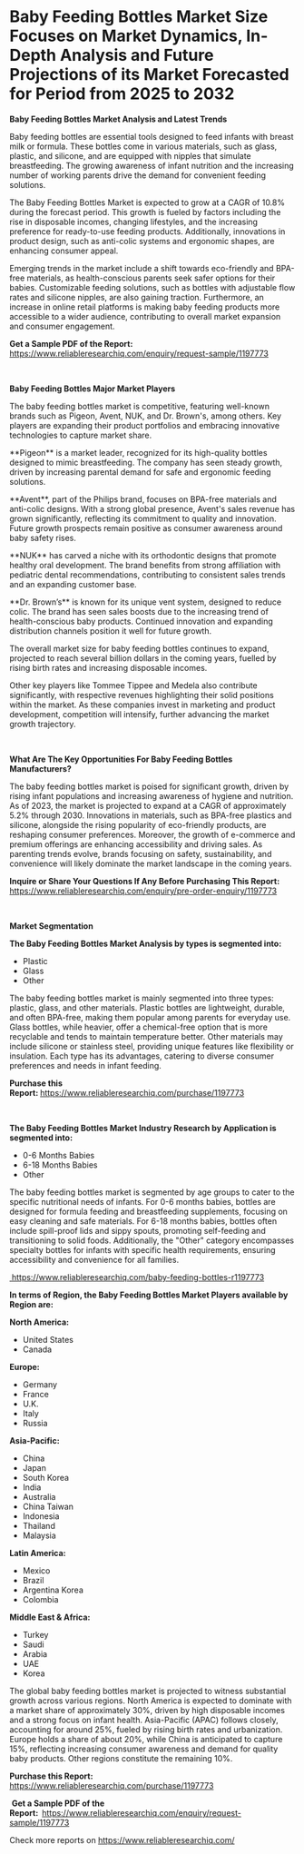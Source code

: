 <p><h1>Baby Feeding Bottles Market Size Focuses on Market Dynamics, In-Depth Analysis and Future Projections of its Market Forecasted for Period from 2025 to 2032</h1></p><p><strong>Baby Feeding Bottles Market Analysis and Latest Trends</strong></p>
<p><p>Baby feeding bottles are essential tools designed to feed infants with breast milk or formula. These bottles come in various materials, such as glass, plastic, and silicone, and are equipped with nipples that simulate breastfeeding. The growing awareness of infant nutrition and the increasing number of working parents drive the demand for convenient feeding solutions.</p><p>The Baby Feeding Bottles Market is expected to grow at a CAGR of 10.8% during the forecast period. This growth is fueled by factors including the rise in disposable incomes, changing lifestyles, and the increasing preference for ready-to-use feeding products. Additionally, innovations in product design, such as anti-colic systems and ergonomic shapes, are enhancing consumer appeal.</p><p>Emerging trends in the market include a shift towards eco-friendly and BPA-free materials, as health-conscious parents seek safer options for their babies. Customizable feeding solutions, such as bottles with adjustable flow rates and silicone nipples, are also gaining traction. Furthermore, an increase in online retail platforms is making baby feeding products more accessible to a wider audience, contributing to overall market expansion and consumer engagement.</p></p>
<p><strong>Get a Sample PDF of the Report:&nbsp;</strong> <a href="https://www.reliableresearchiq.com/enquiry/request-sample/1197773?utm_campaign=2275&utm_medium=2&utm_source=Github&utm_content=ia&utm_term=09022025&utm_id=baby-feeding-bottles">https://www.reliableresearchiq.com/enquiry/request-sample/1197773</a></p>
<p>&nbsp;</p>
<p><strong>Baby Feeding Bottles Major Market Players</strong></p>
<p><p>The baby feeding bottles market is competitive, featuring well-known brands such as Pigeon, Avent, NUK, and Dr. Brown's, among others. Key players are expanding their product portfolios and embracing innovative technologies to capture market share. </p><p>**Pigeon** is a market leader, recognized for its high-quality bottles designed to mimic breastfeeding. The company has seen steady growth, driven by increasing parental demand for safe and ergonomic feeding solutions. </p><p>**Avent**, part of the Philips brand, focuses on BPA-free materials and anti-colic designs. With a strong global presence, Avent's sales revenue has grown significantly, reflecting its commitment to quality and innovation. Future growth prospects remain positive as consumer awareness around baby safety rises.</p><p>**NUK** has carved a niche with its orthodontic designs that promote healthy oral development. The brand benefits from strong affiliation with pediatric dental recommendations, contributing to consistent sales trends and an expanding customer base.</p><p>**Dr. Brown’s** is known for its unique vent system, designed to reduce colic. The brand has seen sales boosts due to the increasing trend of health-conscious baby products. Continued innovation and expanding distribution channels position it well for future growth.</p><p>The overall market size for baby feeding bottles continues to expand, projected to reach several billion dollars in the coming years, fuelled by rising birth rates and increasing disposable incomes. </p><p>Other key players like Tommee Tippee and Medela also contribute significantly, with respective revenues highlighting their solid positions within the market. As these companies invest in marketing and product development, competition will intensify, further advancing the market growth trajectory.</p></p>
<p>&nbsp;</p>
<p><strong>What Are The Key Opportunities For Baby Feeding Bottles Manufacturers?</strong></p>
<p><p>The baby feeding bottles market is poised for significant growth, driven by rising infant populations and increasing awareness of hygiene and nutrition. As of 2023, the market is projected to expand at a CAGR of approximately 5.2% through 2030. Innovations in materials, such as BPA-free plastics and silicone, alongside the rising popularity of eco-friendly products, are reshaping consumer preferences. Moreover, the growth of e-commerce and premium offerings are enhancing accessibility and driving sales. As parenting trends evolve, brands focusing on safety, sustainability, and convenience will likely dominate the market landscape in the coming years.</p></p>
<p><strong>Inquire or Share Your Questions If Any Before Purchasing This Report:</strong> <a href="https://www.reliableresearchiq.com/enquiry/pre-order-enquiry/1197773?utm_campaign=2275&utm_medium=2&utm_source=Github&utm_content=ia&utm_term=09022025&utm_id=baby-feeding-bottles">https://www.reliableresearchiq.com/enquiry/pre-order-enquiry/1197773</a></p>
<p>&nbsp;</p>
<p><strong>Market Segmentation</strong></p>
<p><strong>The Baby Feeding Bottles Market Analysis by types is segmented into:</strong></p>
<p><ul><li>Plastic</li><li>Glass</li><li>Other</li></ul></p>
<p><p>The baby feeding bottles market is mainly segmented into three types: plastic, glass, and other materials. Plastic bottles are lightweight, durable, and often BPA-free, making them popular among parents for everyday use. Glass bottles, while heavier, offer a chemical-free option that is more recyclable and tends to maintain temperature better. Other materials may include silicone or stainless steel, providing unique features like flexibility or insulation. Each type has its advantages, catering to diverse consumer preferences and needs in infant feeding.</p></p>
<p><strong>Purchase this Report:&nbsp;</strong><a href="https://www.reliableresearchiq.com/purchase/1197773?utm_campaign=2275&utm_medium=2&utm_source=Github&utm_content=ia&utm_term=09022025&utm_id=baby-feeding-bottles">https://www.reliableresearchiq.com/purchase/1197773</a></p>
<p>&nbsp;</p>
<p><strong>The Baby Feeding Bottles Market Industry Research by Application is segmented into:</strong></p>
<p><ul><li>0-6 Months Babies</li><li>6-18 Months Babies</li><li>Other</li></ul></p>
<p><p>The baby feeding bottles market is segmented by age groups to cater to the specific nutritional needs of infants. For 0-6 months babies, bottles are designed for formula feeding and breastfeeding supplements, focusing on easy cleaning and safe materials. For 6-18 months babies, bottles often include spill-proof lids and sippy spouts, promoting self-feeding and transitioning to solid foods. Additionally, the "Other" category encompasses specialty bottles for infants with specific health requirements, ensuring accessibility and convenience for all families.</p></p>
<p><a href="https://www.reliableresearchiq.com/baby-feeding-bottles-r1197773?utm_campaign=2275&utm_medium=2&utm_source=Github&utm_content=ia&utm_term=09022025&utm_id=baby-feeding-bottles">&nbsp;https://www.reliableresearchiq.com/baby-feeding-bottles-r1197773</a></p>
<p><strong>In terms of Region, the Baby Feeding Bottles Market Players available by Region are:</strong></p>
<p>
    <p> <strong> North America: </strong>
        <ul>
            <li>United States</li>
            <li>Canada</li>
        </ul>
        </p> 
    <p> <strong> Europe: </strong>
        <ul>
            <li>Germany</li>
            <li>France</li>
            <li>U.K.</li>
            <li>Italy</li>
            <li>Russia</li>
        </ul>
        </p> 
    <p> <strong> Asia-Pacific: </strong>
        <ul>
            <li>China</li>
            <li>Japan</li>
            <li>South Korea</li>
            <li>India</li>
            <li>Australia</li>
            <li>China Taiwan</li>
            <li>Indonesia</li>
            <li>Thailand</li>
            <li>Malaysia</li>
        </ul>
        </p> 
    <p> <strong> Latin America: </strong>
        <ul>
            <li>Mexico</li>
            <li>Brazil</li>
            <li>Argentina Korea</li>
            <li>Colombia</li>
        </ul>
        </p> 
    <p> <strong> Middle East & Africa: </strong>
        <ul>
            <li>Turkey</li>
            <li>Saudi</li>
            <li>Arabia</li>
            <li>UAE</li>
            <li>Korea</li>
        </ul>
    </p>
    </p>
<p><p>The global baby feeding bottles market is projected to witness substantial growth across various regions. North America is expected to dominate with a market share of approximately 30%, driven by high disposable incomes and a strong focus on infant health. Asia-Pacific (APAC) follows closely, accounting for around 25%, fueled by rising birth rates and urbanization. Europe holds a share of about 20%, while China is anticipated to capture 15%, reflecting increasing consumer awareness and demand for quality baby products. Other regions constitute the remaining 10%.</p></p>
<p><strong>Purchase this Report: </strong><a href="https://www.reliableresearchiq.com/purchase/1197773?utm_campaign=2275&utm_medium=2&utm_source=Github&utm_content=ia&utm_term=09022025&utm_id=baby-feeding-bottles">https://www.reliableresearchiq.com/purchase/1197773</a></p>
<p>&nbsp;<strong>Get a Sample PDF of the Report:&nbsp;&nbsp;</strong><a href="https://www.reliableresearchiq.com/enquiry/request-sample/1197773?utm_campaign=2275&utm_medium=2&utm_source=Github&utm_content=ia&utm_term=09022025&utm_id=baby-feeding-bottles">https://www.reliableresearchiq.com/enquiry/request-sample/1197773</a></p>
<p><strong></strong></p>
<p>Check more reports on <a href="https://www.reliableresearchiq.com/?utm_campaign=2275&utm_medium=2&utm_source=Github&utm_content=ia&utm_term=09022025&utm_id=baby-feeding-bottles">https://www.reliableresearchiq.com/</a></p>